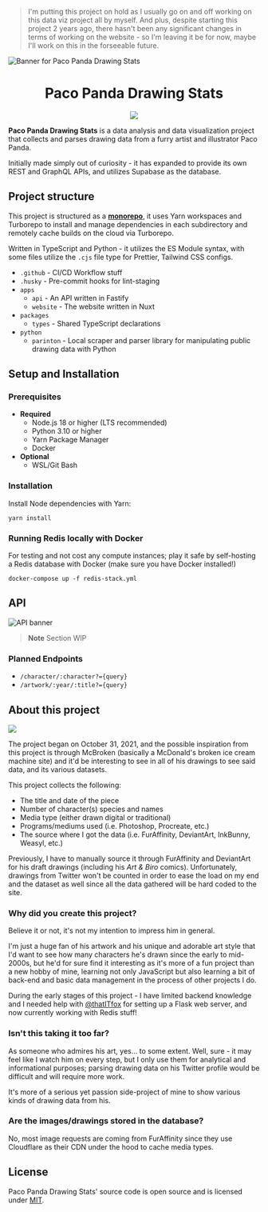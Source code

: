 > I'm putting this project on hold as I usually go on and off working on this data viz project all by
> myself. And plus, despite starting this project 2 years ago, there hasn't been any significant
> changes in terms of working on the website - so I'm leaving it be for now, maybe I'll work on this
> in the forseeable future.

![Banner for Paco Panda Drawing Stats](https://github.com/kuroji-fusky/pacopanda-drawing-stats/assets/94678583/e36ea6e1-78fa-4ff7-9488-d151bd9caf11)

<h1 align="center">Paco Panda Drawing Stats</h1>

<p align="center">
	<a href="https://opensource.org/licenses/MIT">
		<img src="https://img.shields.io/github/license/kuroji-fusky/pacopanda-drawing-stats?style=flat-square" />
	</a>
</p>
	
**Paco Panda Drawing Stats** is a data analysis and data visualization project
that collects and parses drawing data from a furry artist and illustrator Paco
Panda.

Initially made simply out of curiosity - it has expanded to provide its own REST
and GraphQL APIs, and utilizes Supabase as the database.

## Project structure

This project is structured as a
[**monorepo**](https://monorepo.tools/#what-is-a-monorepo), it uses Yarn
workspaces and Turborepo to install and manage dependencies in each subdirectory
and remotely cache builds on the cloud via Turborepo.

Written in TypeScript and Python - it utilizes the ES Module syntax, with some
files utilize the `.cjs` file type for Prettier, Tailwind CSS configs.

- `.github` - CI/CD Workflow stuff
- `.husky` - Pre-commit hooks for lint-staging
- `apps`
  - `api` - An API written in Fastify
  - `website` - The website written in Nuxt
- `packages`
  - `types` - Shared TypeScript declarations
- `python`
  - `parinton` - Local scraper and parser library for manipulating public
    drawing data with Python

## Setup and Installation

### Prerequisites

- **Required**
  - Node.js 18 or higher (LTS recommended)
  - Python 3.10 or higher
  - Yarn Package Manager
  - Docker
- **Optional**
  - WSL/Git Bash

### Installation

Install Node dependencies with Yarn:

```console
yarn install
```

### Running Redis locally with Docker

For testing and not cost any compute instances; play it safe by self-hosting a
Redis database with Docker (make sure you have Docker installed!)

```console
docker-compose up -f redis-stack.yml
```

## API

![API banner](https://user-images.githubusercontent.com/94678583/203912229-9b6c2479-e999-4b36-9d54-205037691d18.png)

> **Note** Section WIP

### Planned Endpoints

- `/character/:character?={query}`
- `/artwork/:year/:title?={query}`

## About this project

![](https://user-images.githubusercontent.com/94678583/208869784-c68b5483-8e18-4d01-9163-d502b4cb40c5.png)

The project began on October 31, 2021, and the possible inspiration from this
project is through McBroken (basically a McDonald's broken ice cream machine
site) and it'd be interesting to see in all of his drawings to see said data,
and its various datasets.

This project collects the following:

- The title and date of the piece
- Number of character(s) species and names
- Media type (either drawn digital or traditional)
- Programs/mediums used (i.e. Photoshop, Procreate, etc.)
- The source where I got the data (i.e. FurAffinity, DeviantArt, InkBunny,
  Weasyl, etc.)

Previously, I have to manually source it through FurAffinity and DeviantArt for
his draft drawings (including his _Art & Biro_ comics). Unfortunately, drawings
from Twitter won't be counted in order to ease the load on my end and the
dataset as well since all the data gathered will be hard coded to the site.

### Why did you create this project?

Believe it or not, it's not my intention to impress him in general.

I'm just a huge fan of his artwork and his unique and adorable art style that
I'd want to see how many characters he's drawn since the early to mid-2000s, but
he'd for sure find it interesting as it's more of a fun project than a new hobby
of mine, learning not only JavaScript but also learning a bit of back-end and
basic data management in the process of other projects I do.

During the early stages of this project - I have limited backend knowledge and I
needed help with [@thatITfox][it] for setting up a Flask web server, and now
currently working with Redis stuff!

### Isn't this taking it too far?

As someone who admires his art, yes... to some extent. Well, sure - it may feel
like I watch him on every step, but I only use them for analytical and
informational purposes; parsing drawing data on his Twitter profile would be
difficult and will require more work.

It's more of a serious yet passion side-project of mine to show various kinds of
drawing data from his.

### Are the images/drawings stored in the database?

No, most image requests are coming from FurAffinity since they use Cloudflare as
their CDN under the hood to cache media types.

## License

Paco Panda Drawing Stats' source code is open source and is licensed under
[MIT](https://opensource.org/licenses/MIT).

[it]: https://github.com/thatITfox

